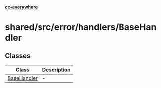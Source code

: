 [**cc-everywhere**](../../../../../index.md)

<HorizontalLine />

# shared/src/error/handlers/BaseHandler

## Classes

| Class | Description |
| ------ | ------ |
| [BaseHandler](classes/base-handler.md) | - |
